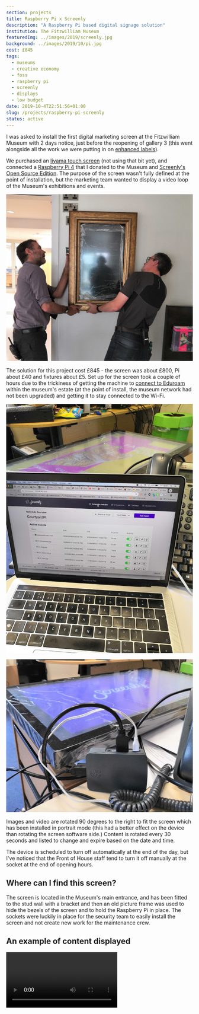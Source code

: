 ```yaml
---
section: projects
title: Raspberry Pi x Screenly
description: "A Raspberry Pi based digital signage solution"
institution: The Fitzwilliam Museum
featuredImg: ../images/2019/screenly.jpg
background: ../images/2019/10/pi.jpg
cost: £845
tags:
  - museums
  - creative economy
  - foss
  - raspberry pi
  - screenly
  - displays
  - low budget
date: 2019-10-4T22:51:56+01:00
slug: /projects/raspberry-pi-screenly
status: active
---
```

I was asked to install the first digital marketing screen at the Fitzwilliam Museum with 2 days notice, just before the 
reopening of gallery 3 (this went alongside all the work we were putting in on [enhanced labels](/content/projects/beyond-the-label)).

We purchased an [Iiyama touch screen](https://www.iiyama-monitors.co.uk) (not using that bit yet), and connected a [Raspberry Pi 4](https://www.raspberrypi.com/products/raspberry-pi-4-model-b/) that I donated to the Museum and [Screenly's Open Source Edition](https://www.screenly.io/ose/).
The purpose of the screen wasn't fully defined at the point of installation, but the marketing team wanted to 
display a video loop of the Museum's exhibitions and events. 

![Installing the screen](../images/2019/10/install.jpg)

The solution for this project cost £845 - the screen was about £800, Pi about £40 and fixtures about £5. 
Set up for the screen took a couple of hours due to the trickiness of getting the machine to [connect to Eduroam](https://www.instructables.com/Access-Eduroam-on-a-Raspberry-Pi-in-Cambridge/) within 
the museum's estate (at the point of install, the museum network had not been upgraded) and getting it to stay connected to the Wi-Fi. 

![Setting up Screenly on my macbook](../images/2019/10/screenlySetUp.jpg)

![The Raspberry Pi connected](../images/2019/10/pi.jpg)

Images and video are rotated 90 degrees to the right to fit the screen which has been installed in portrait mode 
(this had a better effect on the device than rotating the screen software side.) Content is rotated every 30 seconds and listed to 
change and expire based on the date and time.

The device is scheduled to turn off automatically at the end of the day, but I've noticed that the Front of House staff tend to turn it off manually at the socket at the end of opening hours.

## Where can I find this screen?

The screen is located in the Museum's main entrance, and has been fitted to the stud wall with a bracket and then an old 
picture frame was used to hide the bezels of the screen and to hold the Raspberry Pi in place. The sockets were luckily in place for 
the security team to easily install the screen and not create new work for the maintenance crew. 

## An example of content displayed 
<div class="ratio-16x9 ratio">
<video controls>
  <source src="/video/welcomescreen.mp4" type="video/mp4">
</video> 
</div>